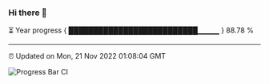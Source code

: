 ### Hi there 👋

⏳ Year progress { ██████████████████████████▁▁▁▁ } 88.78 %

---

⏰ Updated on Mon, 21 Nov 2022 01:08:04 GMT

![Progress Bar CI](https://github.com/liununu/liununu/workflows/Progress%20Bar%20CI/badge.svg)
